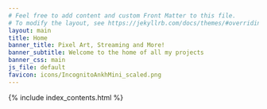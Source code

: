 ```yaml
---
# Feel free to add content and custom Front Matter to this file.
# To modify the layout, see https://jekyllrb.com/docs/themes/#overriding-theme-defaults
layout: main
title: Home
banner_title: Pixel Art, Streaming and More!
banner_subtitle: Welcome to the home of all my projects
banner_css: main
js_file: default
favicon: icons/IncognitoAnkhMini_scaled.png
---
```

{% include index_contents.html %}